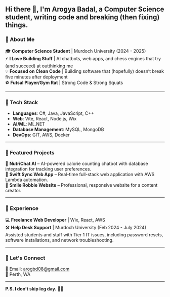 ## Hi there 👋, I'm Arogya Badal, a Computer Science student, writing code and breaking (then fixing) things.



### 🚀 About Me  
🎓 **Computer Science Student** | Murdoch University (2024 - 2025)  
⚡ **I Love Building Stuff** | AI chatbots, web apps, and chess engines that try (and succeed) at outthinking me  
💡 **Focused on Clean Code** | Building software that (hopefully) doesn’t break five minutes after deployment  
⚽ **Futsal Player/Gym Rat** | Strong Code & Strong Squats  


---

### 🔧 Tech Stack  
- **Languages**: C#, Java, JavaScript, C++  
- **Web**: Vite, React, Node.js, Wix  
- **AI/ML**: ML.NET
- **Database Management**: MySQL, MongoDB
- **DevOps**: GIT, AWS, Docker  

---

### 📌 Featured Projects  
🔹 **NutriChat AI** – AI-powered calorie counting chatbot with database integration for tracking user preferences.  
🔹 **Swift Sync Web App** – Real-time full-stack web application with AWS Lambda automation.  
🔹 **Smile Robbie Website** – Professional, responsive website for a content creator.  

---

### 💼 Experience  
💻 **Freelance Web Developer** | Wix, React, AWS  
🛠 **Help Desk Support** | Murdoch University (Feb 2024 - July 2024)  
Assisted students and staff with Tier 1 IT issues, including password resets, software installations, and network troubleshooting.  

---

### 💬 Let's Connect  
📧 Email: arogbd08@gmail.com  
📍 Perth, WA  

---

**P.S. I don’t skip leg day.** 🦵🔥

